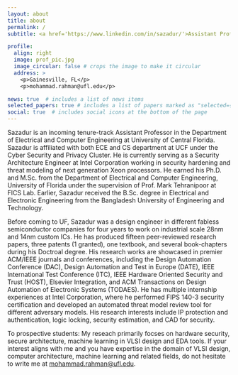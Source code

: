 ```yaml
---
layout: about
title: about
permalink: /
subtitle: <a href='https://www.linkedin.com/in/sazadur/'>Assistant Professor @ECE, UCF</a>.

profile:
  align: right
  image: prof_pic.jpg
  image_circular: false # crops the image to make it circular
  address: >
    <p>Gainesville, FL</p>
    <p>mohammad.rahman@ufl.edu</p>

news: true  # includes a list of news items
selected_papers: true # includes a list of papers marked as "selected={true}"
social: true  # includes social icons at the bottom of the page
---
```


Sazadur is an incoming tenure-track Assistant Professor in the Department of Electrical and Computer Engineering at University of Central Florida. Sazadur is affiliated with both ECE and CS department at UCF under the Cyber Security and Privacy Cluster. He is currently serving as a Security Architecture Engineer at Intel Corporation working in security hardening and threat modeling of next generation Xeon processors. He earned his Ph.D. and M.Sc. from the Department of Electrical and Computer Engineering, University of Florida under the supervision of Prof. Mark Tehranipoor at FICS Lab. Earlier, Sazadur received the B.Sc. degree in Electrical and Electronic Engineering from the Bangladesh University of Engineering and Technology.

Before coming to UF, Sazadur was a design engineer in different fabless semiconductor companies for four years to work on industrial scale 28nm and 14nm custom ICs. He has produced fifteen peer-reviewed research papers, three patents (1 granted), one textbook, and several book-chapters during his Doctroal degree. His research works are showcased in premier ACM/IEEE journals and conferences, including the Design Automation Conference (DAC), Design Automation and Test in Europe (DATE), IEEE International Test Conference (ITC), IEEE Hardware Oriented Security and Trust (HOST), Elsevier Integration, and ACM Transactions on Design Automation of Electronic Systems (TODAES). He has multiple internship experiences at Intel Corporation, where he performed FIPS 140-3 security certification and developed an automated threat model review tool for different adversary models. His research interests include IP protection and authentication, logic locking, security estimation, and CAD for security. 

To prospective students: My reseach primarily focses on hardware security, secure architecture, machine learning in VLSI design and EDA tools. If your interest aligns with me and you have expertise in the domain of VLSI design, computer architecture, machine learning and related fields, do not hesitate to write me at mohammad.rahman@ufl.edu. 
